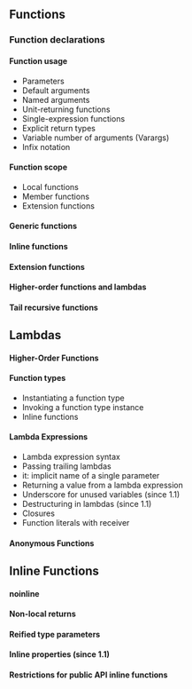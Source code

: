 Functions
----------------

### Function declarations

#### Function usage
* Parameters
* Default arguments
* Named arguments
* Unit-returning functions
* Single-expression functions
* Explicit return types
* Variable number of arguments (Varargs)
* Infix notation

#### Function scope
* Local functions
* Member functions
* Extension functions

#### Generic functions

#### Inline functions

#### Extension functions

#### Higher-order functions and lambdas

#### Tail recursive functions





Lambdas
----------------

#### Higher-Order Functions

#### Function types
* Instantiating a function type
* Invoking a function type instance
* Inline functions

#### Lambda Expressions
* Lambda expression syntax
* Passing trailing lambdas
* it: implicit name of a single parameter
* Returning a value from a lambda expression
* Underscore for unused variables (since 1.1)
* Destructuring in lambdas (since 1.1)
* Closures
* Function literals with receiver

#### Anonymous Functions





Inline Functions
----------------

#### noinline

#### Non-local returns

#### Reified type parameters

#### Inline properties (since 1.1)

#### Restrictions for public API inline functions